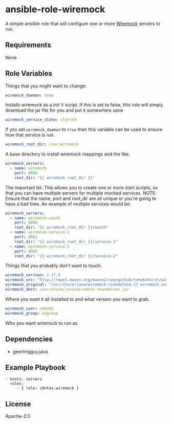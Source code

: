 ansible-role-wiremock
=====================

A simple ansible role that will configure one or more [Wiremock](http://wiremock.org) servers to run.

Requirements
------------

None

Role Variables
--------------

Things that you might want to change:

```yaml
wiremock_daemon: true
```

Installs wiremock as a init V script. If this is set to false, this role will simply download the jar file for you and put it somewhere sane

```yaml
wiremock_service_state: started
```

If you set `wiremock_daemon` to `true` then this variable can be used to ensure how that service is run.

```yaml
wiremock_root_dir: /var/wiremock
```

A base directory to install wiremock mappings and the like.

```yaml
wiremock_servers:
  - name: wiremock
    port: 8080
    root_dir: "{{ wiremock_root_dir }}"
```

The important bit. This allows you to create one or more start scripts, so that you can have multiple servers for multiple mocked services.
NOTE: Ensure that the name, port and root_dir are all unique or you're going to have a bad time. An example of multiple services would be:

```yaml
wiremock_servers:
  - name: wiremock-oauth
    port: 8080
    root_dir: "{{ wiremock_root_dir }}/oauth"
  - name: wiremock-service-1
    port: 8081
    root_dir: "{{ wiremock_root_dir }}/service-1"
  - name: wiremock-service-2
    port: 8082
    root_dir: "{{ wiremock_root_dir }}/service-2"
```


Things that you probably don't want to touch:

```yaml
wiremock_version: 2.17.0
wiremock_src: "http://repo1.maven.org/maven2/com/github/tomakehurst/wiremock-standalone/{{ wiremock_version }}/wiremock-standalone-{{ wiremock_version }}.jar"
wiremock_original: "/usr/share/java/wiremock-standalone-{{ wiremock_version }}.jar"
wiremock_dest: /usr/share/java/wiremock-standalone.jar
```

Where you want it all installed to and what version you want to grab.

```yaml
wiremock_user: nobody
wiremock_group: nogroup
```

Who you want wiremock to run as

Dependencies
------------

* geerlingguy.java

Example Playbook
----------------


    - hosts: servers
      roles:
         - { role: c0ntax.wiremock }

License
-------

Apache-2.0
